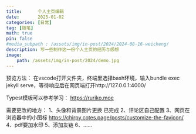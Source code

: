```yaml
---
title:      个人主页编辑
date:       2025-01-02
categories: [日常]
tag: [随笔]
math: true
pin: false
#media_subpath : /assets/img/in-post/2024/2024-08-16-weicheng/
description: 写一些制作这一份个人主页的经历与感想
image: 
    path: /assets/img/in-post/2024/demo.jpg
---
```




预览方法：
在vscode打开文件夹，终端里选择bash环境，输入bundle exec jekyll serve，等待响应后在网页端打开http://127.0.0.1:4000/

Typest模板可以参考学习：
https://ruriko.moe

需要更改的地方：
1、头像和背景图片更换 已完成
2、评论区自己配置 
3、网页在浏览器中的小图标 https://chirpy.cotes.page/posts/customize-the-favicon/
4、pdf要加水印
5、添加友链
6、……